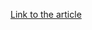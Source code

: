 [Link to the article](https://cybersecuritynews.com/microsoft-addresses-entra-id-token-logging-issue-alerts-to-protect-users/)
